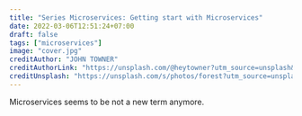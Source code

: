 ```yaml
---
title: "Series Microservices: Getting start with Microservices"
date: 2022-03-06T12:51:24+07:00
draft: false
tags: ["microservices"]
image: "cover.jpg"
creditAuthor: "JOHN TOWNER"
creditAuthorLink: "https://unsplash.com/@heytowner?utm_source=unsplash&utm_medium=referral&utm_content=creditCopyText"
creditUnsplash: "https://unsplash.com/s/photos/forest?utm_source=unsplash&utm_medium=referral&utm_content=creditCopyText"
---
```


Microservices seems to be not a new term anymore.
